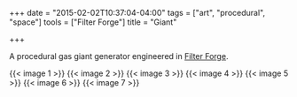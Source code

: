+++
date = "2015-02-02T10:37:04-04:00"
tags = ["art", "procedural", "space"]
tools = ["Filter Forge"]
title = "Giant"

+++

A procedural gas giant generator engineered in [Filter Forge](https://www.filterforge.com/).

{{< image 1 >}}
{{< image 2 >}}
{{< image 3 >}}
{{< image 4 >}}
{{< image 5 >}}
{{< image 6 >}}
{{< image 7 >}}
